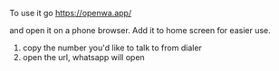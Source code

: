 To use it go https://openwa.app/

and open it on a phone browser. Add it to home screen for easier use.

1. copy the number you'd like to talk to from dialer
2. open the url, whatsapp will open
